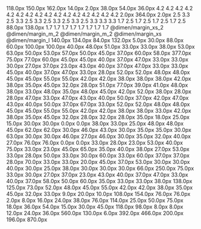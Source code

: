 <?xml version="1.0" encoding="utf-8"?>
<resources>
    <dimen name="common_dialogbox_header_height">118.0px</dimen>
    <dimen name="htc_footer_height">150.0px</dimen>
    <dimen name="htc_footer_width">162.0px</dimen>
    <dimen name="htc_progressbar_height">14.0px</dimen>
    <dimen name="htc_thumbOffset">2.0px</dimen>
    <dimen name="htc_thumb_size">38.0px</dimen>
    <dimen name="htcprogress_medium_size">54.0px</dimen>
    <dimen name="htcprogress_small_size">36.0px</dimen>
    <item type="dimen" name="masthead_01_shadowDy">4.2</item>
    <item type="dimen" name="masthead_01_shadowSize">4.2</item>
    <item type="dimen" name="masthead_02_shadowDy">4.2</item>
    <item type="dimen" name="masthead_02_shadowSize">4.2</item>
    <item type="dimen" name="masthead_03_shadowDy">4.2</item>
    <item type="dimen" name="masthead_03_shadowSize">4.2</item>
    <item type="dimen" name="masthead_04_shadowDy">4.2</item>
    <item type="dimen" name="masthead_04_shadowSize">4.2</item>
    <item type="dimen" name="masthead_05_shadowDy">4.2</item>
    <item type="dimen" name="masthead_05_shadowSize">4.2</item>
    <item type="dimen" name="masthead_06_shadowDy">4.2</item>
    <item type="dimen" name="masthead_06_shadowSize">4.2</item>
    <item type="dimen" name="masthead_07_shadowDy">4.2</item>
    <item type="dimen" name="masthead_07_shadowSize">4.2</item>
    <item type="dimen" name="masthead_08_shadowDy">4.2</item>
    <item type="dimen" name="masthead_08_shadowSize">4.2</item>
    <dimen name="newsplugin_detail_view_image_view_border">2.0px</dimen>
    <dimen name="newsplugin_discover_feature_height">364.0px</dimen>
    <dimen name="newsplugin_divider_width">2.0px</dimen>
    <item type="dimen" name="prism_home_02_shadowDy">2.5</item>
    <item type="dimen" name="prism_home_02_shadowSize">3.3</item>
    <item type="dimen" name="prism_home_03_shadowDy">2.5</item>
    <item type="dimen" name="prism_home_03_shadowSize">3.3</item>
    <item type="dimen" name="prism_home_08_shadowDy">2.5</item>
    <item type="dimen" name="prism_home_08_shadowSize">3.3</item>
    <item type="dimen" name="prism_home_09_shadowDy">2.5</item>
    <item type="dimen" name="prism_home_09_shadowSize">3.3</item>
    <item type="dimen" name="prism_home_13_shadowDy">2.5</item>
    <item type="dimen" name="prism_home_13_shadowSize">3.3</item>
    <item type="dimen" name="prism_home_14_shadowDy">2.5</item>
    <item type="dimen" name="prism_home_14_shadowSize">3.3</item>
    <item type="dimen" name="prism_lock_11_shadowDy">3.3</item>
    <item type="dimen" name="prism_lock_11_shadowSize">3.3</item>
    <item type="dimen" name="prism_lock_17_shadowDy">1.7</item>
    <item type="dimen" name="prism_lock_17_shadowSize">2.5</item>
    <item type="dimen" name="prism_lock_19_shadowDy">1.7</item>
    <item type="dimen" name="prism_lock_19_shadowSize">2.5</item>
    <item type="dimen" name="prism_lock_20_shadowDy">1.7</item>
    <item type="dimen" name="prism_lock_20_shadowSize">2.5</item>
    <item type="dimen" name="prism_lock_23_shadowDy">1.7</item>
    <item type="dimen" name="prism_lock_23_shadowSize">2.5</item>
    <dimen name="railing_layout_height">88.0px</dimen>
    <dimen name="railing_layout_large_height">138.0px</dimen>
    <item type="dimen" name="simple_launcher_02_shadowDy">1.7</item>
    <item type="dimen" name="simple_launcher_02_shadowSize">1.7</item>
    <item type="dimen" name="simple_launcher_03_shadowDy">1.7</item>
    <item type="dimen" name="simple_launcher_03_shadowSize">1.7</item>
    <item type="dimen" name="simple_launcher_04_shadowDy">1.7</item>
    <item type="dimen" name="simple_launcher_04_shadowSize">1.7</item>
    <item type="dimen" name="simple_launcher_05_shadowDy">1.7</item>
    <item type="dimen" name="simple_launcher_05_shadowSize">1.7</item>
    <item type="dimen" name="time_pick_bottom_margin">@dimen/margin_xs_2</item>
    <item type="dimen" name="time_pick_left_margin">@dimen/margin_m_2</item>
    <item type="dimen" name="time_pick_right_margin">@dimen/margin_m_2</item>
    <item type="dimen" name="time_pick_title_margin">@dimen/margin_xs</item>
    <item type="dimen" name="time_pick_top_margin">@dimen/margin_l</item>
    <dimen name="ab_automotive_height">140.0px</dimen>
    <dimen name="ab_height">134.0px</dimen>
    <dimen name="ab_photoframe_size">84.0px</dimen>
    <dimen name="action_button_min_width">132.0px</dimen>
    <dimen name="expand_divider_height">5.0px</dimen>
    <dimen name="fixed_automotive_01">30.0px</dimen>
    <dimen name="fixed_automotive_02">88.0px</dimen>
    <dimen name="fixed_automotive_03">60.0px</dimen>
    <dimen name="fixed_automotive_07">100.0px</dimen>
    <dimen name="fixed_automotive_08">100.0px</dimen>
    <dimen name="fixed_automotive_11">40.0px</dimen>
    <dimen name="fixed_automotive_13">48.0px</dimen>
    <dimen name="fixed_automotive_14">51.0px</dimen>
    <dimen name="fixed_automotive_15">33.0px</dimen>
    <dimen name="fixed_automotive_16">33.0px</dimen>
    <dimen name="fixed_automotive_b_separator_primary_m">38.0px</dimen>
    <dimen name="fixed_automotive_b_separator_primary_s">53.0px</dimen>
    <dimen name="fixed_automotive_darklist_primary_m">63.0px</dimen>
    <dimen name="fixed_automotive_darklist_primary_s">50.0px</dimen>
    <dimen name="fixed_automotive_darklist_primary_xs">53.0px</dimen>
    <dimen name="fixed_automotive_darklist_secondary_l">57.0px</dimen>
    <dimen name="fixed_automotive_darklist_secondary_m">50.0px</dimen>
    <dimen name="fixed_automotive_darklist_secondary_s">45.0px</dimen>
    <dimen name="fixed_automotive_darklist_secondary_xs">37.0px</dimen>
    <dimen name="fixed_automotive_input_default_m">60.0px</dimen>
    <dimen name="fixed_automotive_list_body_primary_m">58.0px</dimen>
    <dimen name="fixed_automotive_random_access_m">377.0px</dimen>
    <dimen name="fixed_automotive_random_access_s">75.0px</dimen>
    <dimen name="fixed_automotive_title_primary_m">77.0px</dimen>
    <dimen name="fixed_automotive_title_primary_s">60.0px</dimen>
    <dimen name="fixed_automotive_title_secondary_m">45.0px</dimen>
    <dimen name="fixed_b_button_primary_l">45.0px</dimen>
    <dimen name="fixed_b_button_primary_m">40.0px</dimen>
    <dimen name="fixed_b_button_primary_s">37.0px</dimen>
    <dimen name="fixed_b_button_primary_xl">47.0px</dimen>
    <dimen name="fixed_b_button_primary_xs">33.0px</dimen>
    <dimen name="fixed_b_separator_primary_l">33.0px</dimen>
    <dimen name="fixed_b_separator_primary_m">30.0px</dimen>
    <dimen name="fixed_b_separator_primary_s">27.0px</dimen>
    <dimen name="fixed_b_separator_primary_xl">37.0px</dimen>
    <dimen name="fixed_b_separator_primary_xs">23.0px</dimen>
    <dimen name="fixed_b_separator_secondary_l">43.0px</dimen>
    <dimen name="fixed_b_separator_secondary_m">40.0px</dimen>
    <dimen name="fixed_b_separator_secondary_s">37.0px</dimen>
    <dimen name="fixed_b_separator_secondary_xl">47.0px</dimen>
    <dimen name="fixed_b_separator_secondary_xs">33.0px</dimen>
    <dimen name="fixed_b_toggle_primary_m">33.0px</dimen>
    <dimen name="fixed_button_primary_l">45.0px</dimen>
    <dimen name="fixed_button_primary_m">40.0px</dimen>
    <dimen name="fixed_button_primary_s">37.0px</dimen>
    <dimen name="fixed_button_primary_xl">47.0px</dimen>
    <dimen name="fixed_button_primary_xs">33.0px</dimen>
    <dimen name="fixed_dark_source_label_m">28.0px</dimen>
    <dimen name="fixed_darklist_primary_l">52.0px</dimen>
    <dimen name="fixed_darklist_primary_l_bold">52.0px</dimen>
    <dimen name="fixed_darklist_primary_m">48.0px</dimen>
    <dimen name="fixed_darklist_primary_m_bold">48.0px</dimen>
    <dimen name="fixed_darklist_primary_s">45.0px</dimen>
    <dimen name="fixed_darklist_primary_s_bold">45.0px</dimen>
    <dimen name="fixed_darklist_primary_xl">55.0px</dimen>
    <dimen name="fixed_darklist_primary_xl_bold">55.0px</dimen>
    <dimen name="fixed_darklist_primary_xs">42.0px</dimen>
    <dimen name="fixed_darklist_primary_xs_bold">42.0px</dimen>
    <dimen name="fixed_darklist_primary_xxs">38.0px</dimen>
    <dimen name="fixed_darklist_primary_xxs_bold">38.0px</dimen>
    <dimen name="fixed_darklist_secondary">38.0px</dimen>
    <dimen name="fixed_darklist_secondary_l">42.0px</dimen>
    <dimen name="fixed_darklist_secondary_m">38.0px</dimen>
    <dimen name="fixed_darklist_secondary_s">35.0px</dimen>
    <dimen name="fixed_darklist_secondary_xl">45.0px</dimen>
    <dimen name="fixed_darklist_secondary_xs">32.0px</dimen>
    <dimen name="fixed_darklist_secondary_xxs">28.0px</dimen>
    <dimen name="fixed_htc_theme_01">51.0px</dimen>
    <dimen name="fixed_htc_theme_02">77.0px</dimen>
    <dimen name="fixed_htc_theme_03">39.0px</dimen>
    <dimen name="fixed_htc_theme_04">41.0px</dimen>
    <dimen name="fixed_info_primary_l">48.0px</dimen>
    <dimen name="fixed_info_primary_m">38.0px</dimen>
    <dimen name="fixed_info_primary_s">33.0px</dimen>
    <dimen name="fixed_info_primary_xl">48.0px</dimen>
    <dimen name="fixed_info_primary_xs">35.0px</dimen>
    <dimen name="fixed_input_default_l">48.0px</dimen>
    <dimen name="fixed_input_default_m">45.0px</dimen>
    <dimen name="fixed_input_default_s">42.0px</dimen>
    <dimen name="fixed_input_default_xl">52.0px</dimen>
    <dimen name="fixed_input_default_xs">38.0px</dimen>
    <dimen name="fixed_label_off_m">28.0px</dimen>
    <dimen name="fixed_label_on_m">28.0px</dimen>
    <dimen name="fixed_list_body_l">47.0px</dimen>
    <dimen name="fixed_list_body_m">33.0px</dimen>
    <dimen name="fixed_list_body_primary_l">47.0px</dimen>
    <dimen name="fixed_list_body_primary_m">43.0px</dimen>
    <dimen name="fixed_list_body_primary_s">40.0px</dimen>
    <dimen name="fixed_list_body_primary_xl">50.0px</dimen>
    <dimen name="fixed_list_body_primary_xs">37.0px</dimen>
    <dimen name="fixed_list_body_s">42.0px</dimen>
    <dimen name="fixed_list_body_secondary_l">47.0px</dimen>
    <dimen name="fixed_list_body_secondary_m">43.0px</dimen>
    <dimen name="fixed_list_body_secondary_s">40.0px</dimen>
    <dimen name="fixed_list_body_secondary_xl">50.0px</dimen>
    <dimen name="fixed_list_body_secondary_xs">37.0px</dimen>
    <dimen name="fixed_list_body_xl">67.0px</dimen>
    <dimen name="fixed_list_body_xs">33.0px</dimen>
    <dimen name="fixed_list_primary_l">52.0px</dimen>
    <dimen name="fixed_list_primary_l_bold">52.0px</dimen>
    <dimen name="fixed_list_primary_m">48.0px</dimen>
    <dimen name="fixed_list_primary_m_bold">48.0px</dimen>
    <dimen name="fixed_list_primary_s">45.0px</dimen>
    <dimen name="fixed_list_primary_s_bold">45.0px</dimen>
    <dimen name="fixed_list_primary_xl">55.0px</dimen>
    <dimen name="fixed_list_primary_xl_bold">55.0px</dimen>
    <dimen name="fixed_list_primary_xs">42.0px</dimen>
    <dimen name="fixed_list_primary_xs_bold">42.0px</dimen>
    <dimen name="fixed_list_primary_xxs">38.0px</dimen>
    <dimen name="fixed_list_primary_xxs_bold">38.0px</dimen>
    <dimen name="fixed_list_secondary">33.0px</dimen>
    <dimen name="fixed_list_secondary_l">42.0px</dimen>
    <dimen name="fixed_list_secondary_m">38.0px</dimen>
    <dimen name="fixed_list_secondary_s">35.0px</dimen>
    <dimen name="fixed_list_secondary_xl">45.0px</dimen>
    <dimen name="fixed_list_secondary_xs">32.0px</dimen>
    <dimen name="fixed_list_secondary_xxs">28.0px</dimen>
    <dimen name="fixed_masthead_01">32.0px</dimen>
    <dimen name="fixed_masthead_02">28.0px</dimen>
    <dimen name="fixed_masthead_03">35.0px</dimen>
    <dimen name="fixed_masthead_04">18.0px</dimen>
    <dimen name="fixed_masthead_05">25.0px</dimen>
    <dimen name="fixed_masthead_06">15.0px</dimen>
    <dimen name="fixed_masthead_07">30.0px</dimen>
    <dimen name="fixed_masthead_08">30.0px</dimen>
    <dimen name="fixed_masthead_09">0.0px</dimen>
    <dimen name="fixed_masthead_10">0.0px</dimen>
    <dimen name="fixed_notification_info_m">38.0px</dimen>
    <dimen name="fixed_notification_info_s">33.0px</dimen>
    <dimen name="fixed_notification_info_xs">25.0px</dimen>
    <dimen name="fixed_primary_focused_m">48.0px</dimen>
    <dimen name="fixed_primary_focused_m_bold">48.0px</dimen>
    <dimen name="fixed_primary_focused_s">45.0px</dimen>
    <dimen name="fixed_prism_app_feed_01">62.0px</dimen>
    <dimen name="fixed_prism_app_feed_02">62.0px</dimen>
    <dimen name="fixed_prism_bundles_01">30.0px</dimen>
    <dimen name="fixed_prism_bundles_03">46.0px</dimen>
    <dimen name="fixed_prism_bundles_04">43.0px</dimen>
    <dimen name="fixed_prism_bundles_05">30.0px</dimen>
    <dimen name="fixed_prism_bundles_06">35.0px</dimen>
    <dimen name="fixed_prism_bundles_07">35.0px</dimen>
    <dimen name="fixed_prism_bundles_08">30.0px</dimen>
    <dimen name="fixed_prism_detail_view_01">63.0px</dimen>
    <dimen name="fixed_prism_detail_view_02">30.0px</dimen>
    <dimen name="fixed_prism_detail_view_03">30.0px</dimen>
    <dimen name="fixed_prism_home_03">46.0px</dimen>
    <dimen name="fixed_prism_home_04">27.0px</dimen>
    <dimen name="fixed_prism_home_05">46.0px</dimen>
    <dimen name="fixed_prism_home_06">30.0px</dimen>
    <dimen name="fixed_prism_home_07">35.0px</dimen>
    <dimen name="fixed_prism_home_08">32.0px</dimen>
    <dimen name="fixed_prism_home_09">40.0px</dimen>
    <dimen name="fixed_prism_home_10">27.0px</dimen>
    <dimen name="fixed_prism_home_11">76.0px</dimen>
    <dimen name="fixed_prism_home_12">76.0px</dimen>
    <dimen name="fixed_prism_home_13">0.0px</dimen>
    <dimen name="fixed_prism_home_14">0.0px</dimen>
    <dimen name="fixed_prism_home_15">33.0px</dimen>
    <dimen name="fixed_prism_home_16">28.0px</dimen>
    <dimen name="fixed_prism_home_17">23.0px</dimen>
    <dimen name="fixed_prism_lock_01">53.0px</dimen>
    <dimen name="fixed_prism_lock_02">40.0px</dimen>
    <dimen name="fixed_prism_lock_03">75.0px</dimen>
    <dimen name="fixed_prism_lock_04">33.0px</dimen>
    <dimen name="fixed_prism_lock_05">23.0px</dimen>
    <dimen name="fixed_prism_lock_06">45.0px</dimen>
    <dimen name="fixed_prism_lock_07">65.0px</dimen>
    <dimen name="fixed_prism_lock_08">35.0px</dimen>
    <dimen name="fixed_prism_lock_09">40.0px</dimen>
    <dimen name="fixed_prism_lock_10">38.0px</dimen>
    <dimen name="fixed_prism_lock_12">27.0px</dimen>
    <dimen name="fixed_prism_lock_13">53.0px</dimen>
    <dimen name="fixed_prism_lock_14">33.0px</dimen>
    <dimen name="fixed_prism_lock_15">28.0px</dimen>
    <dimen name="fixed_prism_lock_16">50.0px</dimen>
    <dimen name="fixed_prism_lock_17">33.0px</dimen>
    <dimen name="fixed_prism_lock_18">30.0px</dimen>
    <dimen name="fixed_prism_lock_19">60.0px</dimen>
    <dimen name="fixed_prism_lock_20">33.0px</dimen>
    <dimen name="fixed_prism_lock_21">60.0px</dimen>
    <dimen name="fixed_prism_lock_22">37.0px</dimen>
    <dimen name="fixed_prism_lock_23">37.0px</dimen>
    <dimen name="fixed_prism_masthead_01">28.0px</dimen>
    <dimen name="fixed_prism_masthead_02">70.0px</dimen>
    <dimen name="fixed_prism_masthead_03">33.0px</dimen>
    <dimen name="fixed_prism_masthead_04">33.0px</dimen>
    <dimen name="fixed_prism_masthead_05">20.0px</dimen>
    <dimen name="fixed_prism_popup_01">45.0px</dimen>
    <dimen name="fixed_prism_popup_02">37.0px</dimen>
    <dimen name="fixed_prism_promotion_01">53.0px</dimen>
    <dimen name="fixed_prism_promotion_02">30.0px</dimen>
    <dimen name="fixed_prism_psocial_like_02">30.0px</dimen>
    <dimen name="fixed_prism_search_01">40.0px</dimen>
    <dimen name="fixed_prism_social_like_01">30.0px</dimen>
    <dimen name="fixed_prism_sponsored_01">25.0px</dimen>
    <dimen name="fixed_prism_sponsored_02">38.0px</dimen>
    <dimen name="fixed_prism_topics_services_01">30.0px</dimen>
    <dimen name="fixed_prism_topics_services_02">30.0px</dimen>
    <dimen name="fixed_prism_topics_services_03">30.0px</dimen>
    <dimen name="fixed_prism_topics_services_05">66.0px</dimen>
    <dimen name="fixed_random_access_l">250.0px</dimen>
    <dimen name="fixed_random_access_m">75.0px</dimen>
    <dimen name="fixed_separator_primary_l">33.0px</dimen>
    <dimen name="fixed_separator_primary_m">30.0px</dimen>
    <dimen name="fixed_separator_primary_s">27.0px</dimen>
    <dimen name="fixed_separator_primary_xl">37.0px</dimen>
    <dimen name="fixed_separator_primary_xs">23.0px</dimen>
    <dimen name="fixed_separator_secondary_l">43.0px</dimen>
    <dimen name="fixed_separator_secondary_m">40.0px</dimen>
    <dimen name="fixed_separator_secondary_s">37.0px</dimen>
    <dimen name="fixed_separator_secondary_xl">47.0px</dimen>
    <dimen name="fixed_separator_secondary_xs">33.0px</dimen>
    <dimen name="fixed_shortcut_label_l">40.0px</dimen>
    <dimen name="fixed_shortcut_label_m">37.0px</dimen>
    <dimen name="fixed_simple_launcher_01">58.0px</dimen>
    <dimen name="fixed_simple_launcher_02">50.0px</dimen>
    <dimen name="fixed_simple_launcher_03">60.0px</dimen>
    <dimen name="fixed_simple_launcher_04">35.0px</dimen>
    <dimen name="fixed_simple_launcher_05">33.0px</dimen>
    <dimen name="fixed_source_label_m">33.0px</dimen>
    <dimen name="fixed_time_info_m">38.0px</dimen>
    <dimen name="fixed_time_pick_primary_m">138.0px</dimen>
    <dimen name="fixed_time_pick_primary_s">125.0px</dimen>
    <dimen name="fixed_time_pick_primary_xs">73.0px</dimen>
    <dimen name="fixed_title_primary_l">52.0px</dimen>
    <dimen name="fixed_title_primary_m">48.0px</dimen>
    <dimen name="fixed_title_primary_s">45.0px</dimen>
    <dimen name="fixed_title_primary_xl">55.0px</dimen>
    <dimen name="fixed_title_primary_xs">42.0px</dimen>
    <dimen name="fixed_title_secondary_l">42.0px</dimen>
    <dimen name="fixed_title_secondary_m">38.0px</dimen>
    <dimen name="fixed_title_secondary_s">35.0px</dimen>
    <dimen name="fixed_title_secondary_xl">45.0px</dimen>
    <dimen name="fixed_title_secondary_xs">32.0px</dimen>
    <dimen name="fixed_toggle_primary_m">33.0px</dimen>
    <dimen name="gridview_gap">9.0px</dimen>
    <dimen name="htc_list_item_color_bar_bold_width">20.0px</dimen>
    <dimen name="htc_list_item_color_bar_width">10.0px</dimen>
    <dimen name="htc_list_item_color_icon_size">108.0px</dimen>
    <dimen name="htc_list_item_height_popup_menu">154.0px</dimen>
    <dimen name="htc_list_item_separator_automotive_dark_height">76.0px</dimen>
    <dimen name="htc_list_item_separator_with_text_height">76.0px</dimen>
    <dimen name="htc_list_item_vertical_divider_width">2.0px</dimen>
    <dimen name="leading">8.0px</dimen>
    <dimen name="leading_2">16.0px</dimen>
    <dimen name="leading_3">24.0px</dimen>
    <dimen name="margin_l">38.0px</dimen>
    <dimen name="margin_l_2">76.0px</dimen>
    <dimen name="margin_l_3">114.0px</dimen>
    <dimen name="margin_m">25.0px</dimen>
    <dimen name="margin_m_2">50.0px</dimen>
    <dimen name="margin_m_3">75.0px</dimen>
    <dimen name="margin_s">18.0px</dimen>
    <dimen name="margin_s_2">36.0px</dimen>
    <dimen name="margin_s_3">54.0px</dimen>
    <dimen name="margin_xs">15.0px</dimen>
    <dimen name="margin_xs_2">30.0px</dimen>
    <dimen name="margin_xs_3">45.0px</dimen>
    <dimen name="progress_button_diameter_middle">118.0px</dimen>
    <dimen name="progress_button_diameter_small">98.0px</dimen>
    <dimen name="progress_button_stroke_middle">8.0px</dimen>
    <dimen name="progress_button_stroke_small">8.0px</dimen>
    <dimen name="spacing">12.0px</dimen>
    <dimen name="spacing_2">24.0px</dimen>
    <dimen name="spacing_3">36.0px</dimen>
    <dimen name="table_view_height">560.0px</dimen>
    <dimen name="table_view_slide_offest">130.0px</dimen>
    <dimen name="time_pick_border_weight">6.0px</dimen>
    <dimen name="time_pick_picker_height_landscape">392.0px</dimen>
    <dimen name="time_pick_picker_height_portrait">466.0px</dimen>
    <dimen name="time_pick_picker_width">200.0px</dimen>
    <dimen name="time_pick_text_view_height">196.0px</dimen>
    <dimen name="time_pick_total_width">870.0px</dimen>
</resources>
